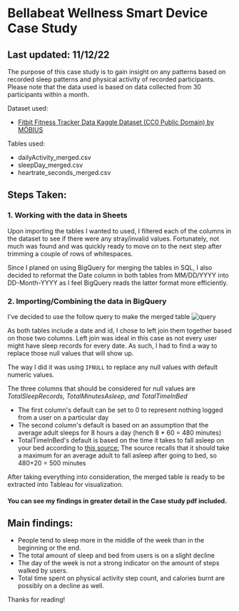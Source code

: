# Bellabeat Wellness Smart Device Case Study
## Last updated: 11/12/22

The purpose of this case study is to gain insight on any patterns based on recorded sleep patterns and physical activity of recorded participants.
Please note that the data used is based on data collected from 30 participants within a month.

Dataset used:
* [Fitbit Fitness Tracker Data Kaggle Dataset (CC0 Public Domain) by MÖBIUS](https://www.kaggle.com/datasets/arashnic/fitbit)

Tables used:
* dailyActivity_merged.csv
* sleepDay_merged.csv
* heartrate_seconds_merged.csv

## Steps Taken:
### 1. Working with the data in Sheets
Upon importing the tables I wanted to used, I filtered each of the columns in the dataset to see if there were any stray/invalid values. Fortunately, not much
was found and was quickly ready to move on to the next step after trimming a couple of rows of whitespaces.

Since I planed on using BigQuery for merging the tables in SQL, I also decided to reformat the Date column in both tables from MM/DD/YYYY into DD-Month-YYYY as 
I feel BigQuery reads the latter format more efficiently.

### 2. Importing/Combining the data in BigQuery
I've decided to use the follow query to make the merged table
![query](https://user-images.githubusercontent.com/33902649/201213455-8136dd41-e6b1-4c0f-8f7f-5faedf7d8473.png)

As both tables include a date and id, I chose to left join them together based on those two columns. 
Left join was ideal in this case as not every user might have sleep records for every date. As such, I had to find a way to replace those null values that will show up.

The way I did it was using `IFNULL` to replace any null values with default numeric values.

The three columns that should be considered for null values are *TotalSleepRecords, TotalMinutesAsleep, and TotalTimeInBed*
* The first column's default can be set to 0 to represent nothing logged from a user on a particular day 
* The second column's default is based on an assumption that the average adult sleeps for 8 hours a day (hench 8 * 60 = 480 minutes)
* TotalTimeInBed's default is based on the time it takes to fall asleep on your bed according to [this source:](https://www.sleepfoundation.org/sleep-faqs/how-long-should-it-take-to-fall-asleep) 
The source recalls that it should take a maximum for an average adult to fall asleep after going to bed, so 480+20 = 500 minutes

After taking everything into consideration, the merged table is ready to be extracted into Tableau for visualization.

#### You can see my findings in greater detail in the Case study pdf included. 

## Main findings:
* People tend to sleep more in the middle of the week than in the beginning or the end.
* The total amount of sleep and bed from users is on a slight decline
* The day of the week is not a strong indicator on the amount of steps walked by users.
* Total time spent on physical activity step count, and calories burnt are possibly on a decline as well.

Thanks for reading!
